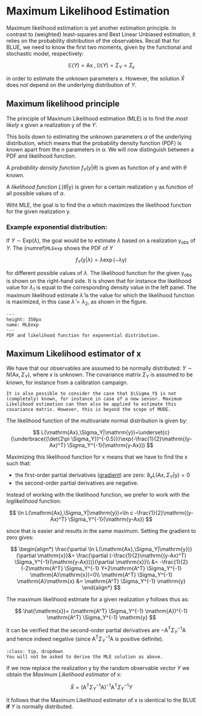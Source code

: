 # Maximum Likelihood Estimation
Maximum likelihood estimation is yet another estimation principle. In contrast to (weighted) least-squares and Best Linear Unbiased estimation, it relies on the probability distribution of the observables. Recall that for BLUE, we need to know the first two moments, given by the functional and stochastic model, respectively:

$$
\mathbb{E}(Y) = \mathrm{A} \mathrm{x}\;, \mathbb{D}(Y) = \Sigma_{Y}=\Sigma_{\epsilon}
$$

in order to estimate the unknown parameters $\mathrm{x}$. However, the solution $\hat{X}$ does not depend on the underlying distribution of $Y$.

## Maximum likelihood principle
The principle of Maximum Likelihood estimation (MLE) is to find the *most likely* $\mathrm{x}$ given a realization $\mathrm{y}$ of the $Y$.

This boils down to estimating the unknown parameters $\alpha$ of the underlying distribution, which means that the probability density function (PDF) is known apart from the $n$ parameters in $\alpha$. We will now distinguish between a PDF and likelihood function.

A *probability density function* $f_Y(\mathrm{y}|\theta)$ is given as function of $\mathrm{y}$ and with $\theta$ known.

A *likelihood function* $L(\theta|\mathrm{y})$ is given for a certain realization $\mathrm{y}$ as function of all possible values of $\alpha$.

Wiht MLE, the goal is to find the $\alpha$ which maximizes the likelihood function for the given realization $\mathrm{y}$.

### Example exponential distribution:

If $Y\sim \text{Exp}(\lambda)$, the goal would be to estimate $\lambda$ based on a realization $\mathrm{y_{obs}}$ of $Y$. The {numref}`MLEexp` shows the PDF of $Y$

$$
f_Y(\mathrm{y}|\lambda)=\lambda \exp(-\lambda \mathrm{y})
$$

for different possible values of $\lambda$. The likelihood function for the given $\mathrm{y_{obs}}$ is shown on the right-hand side. It is shown that for instance the likelihood value for $\lambda_1$ is equal to the corresponding density value in the left panel. The maximum likelihood estimate $\hat{\lambda}$ is the value for which the likelihood function is maximized, in this case $\hat{\lambda}=\lambda_2$, as shown in the figure.

```{figure} ../figures/ObservationTheory/06_MLEexp.png
---
height: 350px
name: MLEexp
---
PDF and likelihood function for exponential distribution.
```

## Maximum Likelihood estimator of $\mathrm{x}$
We have that our observables are assumed to be normally distributed: $Y\sim N(\mathrm{Ax},\Sigma_Y)$, where $\mathrm{x}$ is unknown. The covariance matrix $\Sigma_Y$ is assumed to be known, for instance from a calibration campaign.

```{note}
It is also possible to consider the case that $\Sigma_Y$ is not (completely) known, for instance in case of a new sensor. Maximum Likelihood estimation can then also be applied to estimate this covariance matrix. However, this is beyond the scope of MUDE.
```
The likelihood function of the multivariate normal distribution is given by:

$$
L(\mathrm{Ax},\Sigma_Y|\mathrm{y})=\underset{c}{\underbrace{(\det{2\pi \Sigma_Y})^{-0.5}}}\exp(-\frac{1}{2}\mathrm{(y-Ax)^T} \Sigma_Y^{-1}(\mathrm{y-Ax})) 
$$

Maximizing this likelihood function for $\mathrm{x}$ means that we have to find the $\mathrm{x}$ such that:
* the first-order partial derivatives ([gradient](PM_gradient)) are zero: $\partial_{\mathrm{x} }L(\mathrm{Ax},\Sigma_Y|\mathrm{y})=0$
* the second-order partial derivatives are negative.

Instead of working with the likelihood function, we prefer to work with the *loglikelihood* function:

$$
\ln L(\mathrm{Ax},\Sigma_Y|\mathrm{y})=\ln c -\frac{1}{2}\mathrm{(y-Ax)^T} \Sigma_Y^{-1}(\mathrm{y-Ax}) 
$$

since that is easier and results in the same maximum. Setting the gradient to zero gives:

$$
\begin{align*}
\frac{\partial \ln L(\mathrm{Ax},\Sigma_Y|\mathrm{y})}{\partial \mathrm{x}}&= \frac{\partial (-\frac{1}{2}\mathrm{(y-Ax)^T} \Sigma_Y^{-1}(\mathrm{y-Ax}))}{\partial \mathrm{x}}\\
&= -\frac{1}{2}(-2\mathrm{A^T} \Sigma_Y^{-1} Y+2\mathrm{A^T} \Sigma_Y^{-1} \mathrm{A}\mathrm{x})=0\\
\mathrm{A^T} \Sigma_Y^{-1} \mathrm{A}\mathrm{x} &= \mathrm{A^T} \Sigma_Y^{-1} \mathrm{y}
\end{align*}
$$

The maximum likelihood estimate for a given realization $\mathrm{y}$ follows thus as:

$$
\hat{\mathrm{x}}= (\mathrm{A^T} \Sigma_Y^{-1} \mathrm{A})^{-1} \mathrm{A^T} \Sigma_Y^{-1} \mathrm{y}
$$

It can be verified that the second-order partial derivatives are $-\mathrm{A^T} \Sigma_Y^{-1} \mathrm{A}$ and hence indeed negative (since $\mathrm{A^T} \Sigma_Y^{-1} \mathrm{A}$ is positive definite).

```{admonition} MUDE exam information
:class: tip, dropdown
You will not be asked to derive the MLE solution as above.
```

If we now replace the realization $\mathrm{y}$ by the random observable vector $Y$ we obtain the *Maximum Likelihood estimator* of $\mathrm{x}$:

$$
\hat{X}= (\mathrm{A^T} \Sigma_Y^{-1} \mathrm{A})^{-1} \mathrm{A^T} \Sigma_Y^{-1} Y
$$

It follows that the Maximum Likelihood estimator of $\mathrm{x}$ is identical to the BLUE **if** $Y$ is normally distributed.

